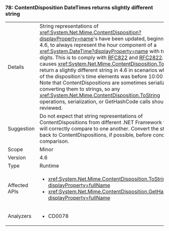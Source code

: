 ### 78: ContentDisposition DateTimes returns slightly different string

|   |   |
|---|---|
|Details|String representations of <xref:System.Net.Mime.ContentDisposition?displayProperty=name>&#39;s have been updated, beginning in 4.6, to always represent the hour component of a <xref:System.DateTime?displayProperty=name> with two digits. This is to comply with <a href="http://www.ietf.org/rfc/rfc0822.txt">RFC822</a> and <a href="http://www.ietf.org/rfc/rfc2822.txt">RFC2822</a>. This causes <xref:System.Net.Mime.ContentDisposition.ToString> to return a slightly different string in 4.6 in scenarios where one of the disposition&#39;s time elements was before 10:00 AM. Note that ContentDispositions are sometimes serialized via converting them to strings, so any <xref:System.Net.Mime.ContentDisposition.ToString> operations, serialization, or GetHashCode calls should be reviewed.|
|Suggestion|Do not expect that string representations of ContentDispositions from different .NET Framework versions will correctly compare to one another. Convert the strings back to ContentDispositions, if possible, before conducting a comparison.|
|Scope|Minor|
|Version|4.6|
|Type|Runtime|
|Affected APIs|<ul><li><xref:System.Net.Mime.ContentDisposition.ToString?displayProperty=fullName></li><li><xref:System.Net.Mime.ContentDisposition.GetHashCode?displayProperty=fullName></li></ul>|
|Analyzers|<ul><li>CD0078</li></ul>|

